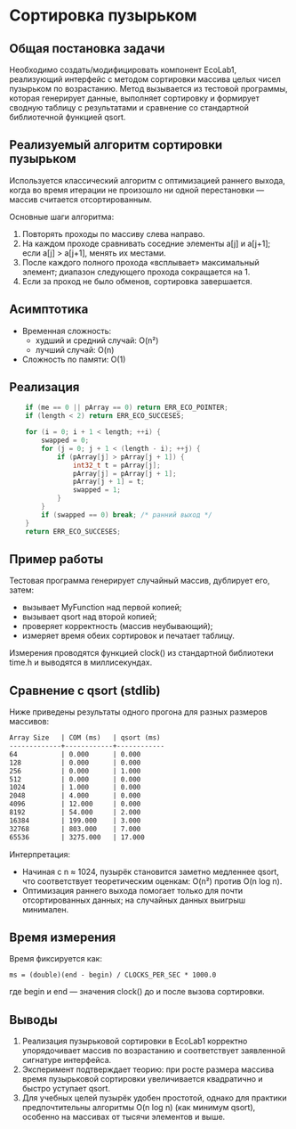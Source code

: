 # Сортировка пузырьком

## Общая постановка задачи

Необходимо создать/модифицировать компонент EcoLab1, реализующий интерфейс с методом сортировки массива целых чисел пузырьком по возрастанию. Метод вызывается из тестовой программы, которая генерирует данные, выполняет сортировку и формирует сводную таблицу с результатами и сравнение со стандартной библиотечной функцией qsort.

## Реализуемый алгоритм сортировки пузырьком

Используется классический алгоритм с оптимизацией раннего выхода, когда во время итерации не произошло ни одной перестановки — массив считается отсортированным.

Основные шаги алгоритма:

1. Повторять проходы по массиву слева направо.
2. На каждом проходе сравнивать соседние элементы a[j] и a[j+1]; если a[j] > a[j+1], менять их местами.
3. После каждого полного прохода «всплывает» максимальный элемент; диапазон следующего прохода сокращается на 1.
4. Если за проход не было обменов, сортировка завершается.

## Асимптотика

* Временная сложность:
  * худший и средний случай: O(n²)
  * лучший случай: O(n)
* Сложность по памяти: O(1)

## Реализация

```c++
    if (me == 0 || pArray == 0) return ERR_ECO_POINTER;
    if (length < 2) return ERR_ECO_SUCCESES;

    for (i = 0; i + 1 < length; ++i) {
        swapped = 0;
        for (j = 0; j + 1 < (length - i); ++j) {
            if (pArray[j] > pArray[j + 1]) {
                int32_t t = pArray[j];
                pArray[j] = pArray[j + 1];
                pArray[j + 1] = t;
                swapped = 1;
            }
        }
        if (swapped == 0) break; /* ранний выход */
    }
    return ERR_ECO_SUCCESES;
```

## Пример работы

Тестовая программа генерирует случайный массив, дублирует его, затем:

* вызывает MyFunction над первой копией;
* вызывает qsort над второй копией;
* проверяет корректность (массив неубывающий);
* измеряет время обеих сортировок и печатает таблицу.

Измерения проводятся функцией clock() из стандартной библиотеки time.h и выводятся в миллисекундах.

## Сравнение с qsort (stdlib)

Ниже приведены результаты одного прогона для разных размеров массивов:
```md
Array Size   | COM (ms)   | qsort (ms)
-------------+------------+------------
64           | 0.000      | 0.000      
128          | 0.000      | 0.000      
256          | 0.000      | 1.000      
512          | 0.000      | 0.000      
1024         | 1.000      | 0.000      
2048         | 4.000      | 0.000      
4096         | 12.000     | 0.000      
8192         | 54.000     | 2.000     
16384        | 199.000    | 3.000      
32768        | 803.000    | 7.000      
65536        | 3275.000   | 17.000  
```


Интерпретация:
* Начиная с n ≈ 1024, пузырёк становится заметно медленнее qsort, что соответствует теоретическим оценкам: O(n²) против O(n log n).
* Оптимизация раннего выхода помогает только для почти отсортированных данных; на случайных данных выигрыш минимален.

## Время измерения

Время фиксируется как:

`ms = (double)(end - begin) / CLOCKS_PER_SEC * 1000.0`

где begin и end — значения clock() до и после вызова сортировки.

## Выводы

1. Реализация пузырьковой сортировки в EcoLab1 корректно упорядочивает массив по возрастанию и соответствует заявленной сигнатуре интерфейса.
2. Эксперимент подтверждает теорию: при росте размера массива время пузырьковой сортировки увеличивается квадратично и быстро уступает qsort.
3. Для учебных целей пузырёк удобен простотой, однако для практики предпочтительны алгоритмы O(n log n) (как минимум qsort), особенно на массивах от тысячи элементов и выше.
